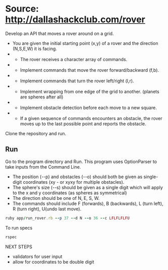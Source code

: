 # Source: http://dallashackclub.com/rover

Develop an API that moves a rover around on a grid.
* You are given the initial starting point (x,y) of a rover and the direction (N,S,E,W) it is facing.
* - The rover receives a character array of commands.
* - Implement commands that move the rover forward/backward (f,b).
* - Implement commands that turn the rover left/right (l,r).
* - Implement wrapping from one edge of the grid to another. (planets are spheres after all)
* - Implement obstacle detection before each move to a new square.
* - If a given sequence of commands encounters an obstacle, the rover moves up to the last possible point and reports the obstacle.


Clone the repository and run.

## Run

Go to the program directory and Run. This program uses OptionParser to take inputs from the Command Line.
- The position (--p) and obstacles (--o) should both be given as single-digit coordinates (xy - or xyxy for multiple obstacles).
- The sphere's size (--s) should be given as a single digit which will apply to the x and y coordinates (as spheres as symmetrical)
- The direction should be one of N, E, S, W.
- The commands should include F (forwards), B (backwards), L (turn left), R (turn right), U(undo last move).


```ruby
ruby app/run_rover.rb --p 37 --d N --o 36 --c LFLFLFLFU
```

To run specs

```ruby
rspec
```

NEXT STEPS
- validators for user input
- allow for coordinates to be double digit
